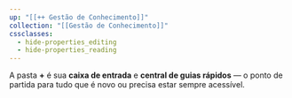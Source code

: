 ```yaml
---
up: "[[++ Gestão de Conhecimento]]"
collection: "[[Gestão de Conhecimento]]"
cssclasses:
  - hide-properties_editing
  - hide-properties_reading
---
```

A pasta **+** é sua **caixa de entrada** e **central de guias rápidos** — o ponto de partida para tudo que é novo ou precisa estar sempre acessível.